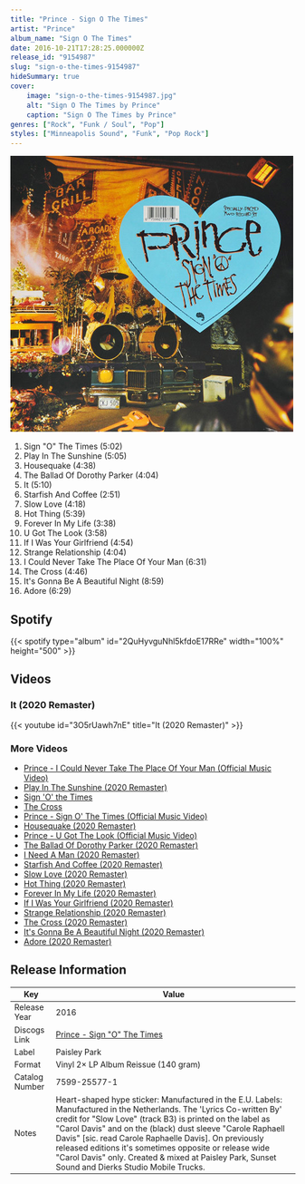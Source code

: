```yaml
---
title: "Prince - Sign O The Times"
artist: "Prince"
album_name: "Sign O The Times"
date: 2016-10-21T17:28:25.000000Z
release_id: "9154987"
slug: "sign-o-the-times-9154987"
hideSummary: true
cover:
    image: "sign-o-the-times-9154987.jpg"
    alt: "Sign O The Times by Prince"
    caption: "Sign O The Times by Prince"
genres: ["Rock", "Funk / Soul", "Pop"]
styles: ["Minneapolis Sound", "Funk", "Pop Rock"]
---
```


![Sign O The Times by Prince](sign-o-the-times-9154987.jpg)

<!-- section break -->

1. Sign "O" The Times (5:02)
2. Play In The Sunshine (5:05)
3. Housequake (4:38)
4. The Ballad Of Dorothy Parker (4:04)
5. It (5:10)
6. Starfish And Coffee (2:51)
7. Slow Love (4:18)
8. Hot Thing (5:39)
9. Forever In My Life (3:38)
10. U Got The Look (3:58)
11. If I Was Your Girlfriend (4:54)
12. Strange Relationship (4:04)
13. I Could Never Take The Place Of Your Man (6:31)
14. The Cross (4:46)
15. It's Gonna Be A Beautiful Night (8:59)
16. Adore (6:29)

<!-- section break -->


## Spotify
{{< spotify type="album" id="2QuHyvguNhl5kfdoE17RRe" width="100%" height="500" >}}



## Videos
### It (2020 Remaster)
{{< youtube id="3O5rUawh7nE" title="It (2020 Remaster)" >}}<br>

### More Videos

- [Prince - I Could Never Take The Place Of Your Man (Official Music Video)](https://www.youtube.com/watch?v=t5Px4jY1TVc)
- [Play In The Sunshine (2020 Remaster)](https://www.youtube.com/watch?v=TNPg22bMiZc)
- [Sign 'O' the Times](https://www.youtube.com/watch?v=ySAobTZLpD4)
- [The Cross](https://www.youtube.com/watch?v=_REFPbBnGJk)
- [Prince - Sign O' The Times (Official Music Video)](https://www.youtube.com/watch?v=8EdxM72EZ94)
- [Housequake (2020 Remaster)](https://www.youtube.com/watch?v=t3sBMaDMCrk)
- [Prince - U Got The Look (Official Music Video)](https://www.youtube.com/watch?v=_jCuroTbqBI)
- [The Ballad Of Dorothy Parker (2020 Remaster)](https://www.youtube.com/watch?v=Zf59l6Mzcyw)
- [I Need A Man (2020 Remaster)](https://www.youtube.com/watch?v=wAxs80qKgYY)
- [Starfish And Coffee (2020 Remaster)](https://www.youtube.com/watch?v=k2bVblHPLwE)
- [Slow Love (2020 Remaster)](https://www.youtube.com/watch?v=6CljMchARyg)
- [Hot Thing (2020 Remaster)](https://www.youtube.com/watch?v=jyTrLiL9E-A)
- [Forever In My Life (2020 Remaster)](https://www.youtube.com/watch?v=qBLhNOSATjI)
- [If I Was Your Girlfriend (2020 Remaster)](https://www.youtube.com/watch?v=6gVIHsgiKb0)
- [Strange Relationship (2020 Remaster)](https://www.youtube.com/watch?v=8ejxV690HeA)
- [The Cross (2020 Remaster)](https://www.youtube.com/watch?v=D9s2nqF4hOI)
- [It's Gonna Be A Beautiful Night (2020 Remaster)](https://www.youtube.com/watch?v=hGKh0TVJ2Bs)
- [Adore (2020 Remaster)](https://www.youtube.com/watch?v=v8fLjiar1c8)


## Release Information
|  Key           | Value                                                |
| ---------------| ---------------------------------------------------- |
| Release Year   | 2016                                   |
| Discogs Link   | [Prince - Sign "O" The Times](https://www.discogs.com/release/9154987-Prince-Sign-O-The-Times) |
| Label          | Paisley Park |
| Format         | Vinyl 2× LP Album Reissue (140 gram) |
| Catalog Number | 7599-25577-1 |
| Notes | Heart-shaped hype sticker: Manufactured in the E.U.  Labels: Manufactured in the Netherlands.  The 'Lyrics Co-written By' credit for "Slow Love" (track B3) is printed on the label as "Carol Davis" and on the (black) dust sleeve "Carole Raphaell Davis" [sic. read Carole Raphaelle Davis]. On previously released editions it's sometimes opposite or release wide "Carol Davis" only.  Created & mixed at Paisley Park, Sunset Sound and Dierks Studio Mobile Trucks. |